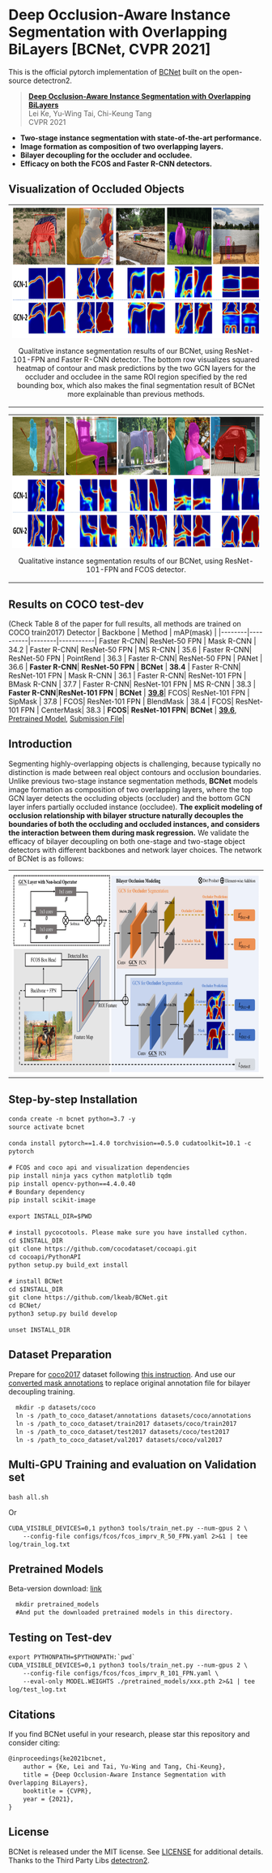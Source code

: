 # Deep Occlusion-Aware Instance Segmentation with Overlapping BiLayers [BCNet, CVPR 2021]


This is the official pytorch implementation of [BCNet](https://arxiv.org/abs/2103.12340) built on the open-source detectron2.

> [**Deep Occlusion-Aware Instance Segmentation with Overlapping BiLayers**](https://arxiv.org/abs/2103.12340)           
> Lei Ke, Yu-Wing Tai, Chi-Keung Tang    
> CVPR 2021

- **Two-stage instance segmentation with state-of-the-art performance.**
- **Image formation as composition of two overlapping layers.**
- **Bilayer decoupling for the occluder and occludee.**
- **Efficacy on both the FCOS and Faster R-CNN detectors.**

Visualization of Occluded Objects
-----------------
<table>
    <tr>
        <td><center><img src="figures/fig_vis2_new.png" height="260">
            
Qualitative instance segmentation results of our BCNet, using ResNet-101-FPN and Faster R-CNN detector. The bottom row visualizes squared heatmap of contour and mask predictions by the two GCN layers for the occluder and occludee in the same ROI region specified by the red bounding box, which also makes the final segmentation result of BCNet more explainable than previous methods.
          </center></td>
</tr>
</table>
<table>
    <tr>
          <td><center><img src="figures/fig_vis1_new.png" height="260">
              
Qualitative instance segmentation results of our BCNet, using ResNet-101-FPN and FCOS detector.
          </center></td>
</tr>
</table>

Results on COCO test-dev
------------
(Check Table 8 of the paper for full results, all methods are trained on COCO train2017)
Detector | Backbone  | Method | mAP(mask) |
|--------|----------|--------|-----------|
Faster R-CNN| ResNet-50 FPN | Mask R-CNN | 34.2 |
Faster R-CNN| ResNet-50 FPN | MS R-CNN | 35.6 |
Faster R-CNN| ResNet-50 FPN | PointRend | 36.3 |
Faster R-CNN| ResNet-50 FPN | PANet | 36.6 |
**Faster R-CNN**| **ResNet-50 FPN** | **BCNet** | **38.4** | 
Faster R-CNN| ResNet-101 FPN | Mask R-CNN | 36.1 | 
Faster R-CNN| ResNet-101 FPN | BMask R-CNN | 37.7 | 
Faster R-CNN| ResNet-101 FPN | MS R-CNN | 38.3 |
**Faster R-CNN**|**ResNet-101 FPN** | **BCNet** | [**39.8**](scores/stdout_frcnn.txt)|
FCOS| ResNet-101 FPN | SipMask | 37.8 |
FCOS| ResNet-101 FPN | BlendMask | 38.4 | 
FCOS| ResNet-101 FPN | CenterMask| 38.3 | 
**FCOS**| **ResNet-101 FPN**| **BCNet** | [**39.6**](scores/stdout_fcos.txt), [Pretrained Model](https://hkustconnect-my.sharepoint.com/:u:/g/personal/lkeab_connect_ust_hk/EfiDFLLEawFJpruwuOl3h3ABBjAKysTf0qJQU80iaKbqYg?e=igzC51), [Submission File](https://hkustconnect-my.sharepoint.com/:u:/g/personal/lkeab_connect_ust_hk/EVgMSMFwOmVDjAIB3LFusAMBTyTY-N_6qWbAWEBq_PK9xQ?e=5Lrmv7)|


Introduction
-----------------
Segmenting highly-overlapping objects is challenging, because typically no distinction is made between real object contours and occlusion boundaries. Unlike previous two-stage instance segmentation methods, **BCNet** models image formation as composition of two overlapping layers, where the top GCN layer detects the occluding objects (occluder) and the bottom GCN layer infers partially occluded instance (occludee). **The explicit modeling of occlusion relationship with bilayer structure naturally decouples the boundaries of both the occluding and occluded instances, and considers the interaction between them during mask regression.** We validate the efficacy of bilayer decoupling on both one-stage and two-stage object detectors with different backbones and network layer choices. The network of BCNet is as follows:
<center>
<table>
    <tr>
          <td><center><img src="figures/framework_new.png" height="400"></center></td>
    </tr>
</table>
</center>

## Step-by-step Installation
```
conda create -n bcnet python=3.7 -y
source activate bcnet
 
conda install pytorch==1.4.0 torchvision==0.5.0 cudatoolkit=10.1 -c pytorch
 
# FCOS and coco api and visualization dependencies
pip install ninja yacs cython matplotlib tqdm
pip install opencv-python==4.4.0.40
# Boundary dependency
pip install scikit-image
 
export INSTALL_DIR=$PWD
 
# install pycocotools. Please make sure you have installed cython.
cd $INSTALL_DIR
git clone https://github.com/cocodataset/cocoapi.git
cd cocoapi/PythonAPI
python setup.py build_ext install
 
# install BCNet
cd $INSTALL_DIR
git clone https://github.com/lkeab/BCNet.git
cd BCNet/
python3 setup.py build develop
 
unset INSTALL_DIR
```


## Dataset Preparation
Prepare for [coco2017](http://cocodataset.org/#home) dataset following [this instruction](https://github.com/facebookresearch/detectron2/tree/master/datasets). And use our [converted mask annotations](https://hkustconnect-my.sharepoint.com/:u:/g/personal/lkeab_connect_ust_hk/EW2ZVyev7e5Pr1fVfF2nn18BRod82j_jW5Z4ywYd1evq8Q?e=qj0Bbm) to replace original annotation file for bilayer decoupling training.

```
  mkdir -p datasets/coco
  ln -s /path_to_coco_dataset/annotations datasets/coco/annotations
  ln -s /path_to_coco_dataset/train2017 datasets/coco/train2017
  ln -s /path_to_coco_dataset/test2017 datasets/coco/test2017
  ln -s /path_to_coco_dataset/val2017 datasets/coco/val2017
```

Multi-GPU Training and evaluation on Validation set
---------------
```
bash all.sh
```
Or
```
CUDA_VISIBLE_DEVICES=0,1 python3 tools/train_net.py --num-gpus 2 \
	--config-file configs/fcos/fcos_imprv_R_50_FPN.yaml 2>&1 | tee log/train_log.txt
```

Pretrained Models
---------------
Beta-version download: [link](https://hkustconnect-my.sharepoint.com/:u:/g/personal/lkeab_connect_ust_hk/EfiDFLLEawFJpruwuOl3h3ABBjAKysTf0qJQU80iaKbqYg?e=igzC51)
```
  mkdir pretrained_models
  #And put the downloaded pretrained models in this directory.
```

Testing on Test-dev
---------------
```
export PYTHONPATH=$PYTHONPATH:`pwd`
CUDA_VISIBLE_DEVICES=0,1 python3 tools/train_net.py --num-gpus 2 \
	--config-file configs/fcos/fcos_imprv_R_101_FPN.yaml \
	--eval-only MODEL.WEIGHTS ./pretrained_models/xxx.pth 2>&1 | tee log/test_log.txt
```

Citations
---------------
If you find BCNet useful in your research, please star this repository and consider citing:
```
@inproceedings{ke2021bcnet,
    author = {Ke, Lei and Tai, Yu-Wing and Tang, Chi-Keung},
    title = {Deep Occlusion-Aware Instance Segmentation with Overlapping BiLayers},
    booktitle = {CVPR},
    year = {2021},
}   
```

License
---------------
BCNet is released under the MIT license. See [LICENSE](LICENSE) for additional details.
Thanks to the Third Party Libs
[detectron2](https://github.com/facebookresearch/detectron2).    
